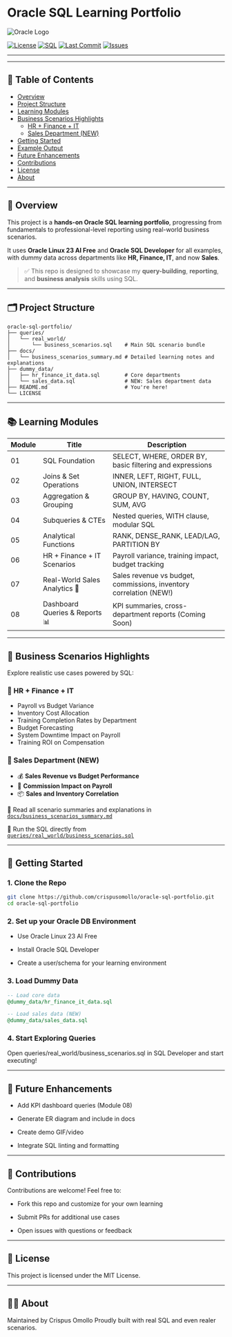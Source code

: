 # Oracle SQL Learning Portfolio

![Oracle Logo](https://upload.wikimedia.org/wikipedia/commons/thumb/5/50/Oracle_logo.svg/320px-Oracle_logo.svg.png)

[![License](https://img.shields.io/badge/License-MIT-blue.svg)](LICENSE)
[![SQL](https://img.shields.io/badge/Language-Oracle%20SQL-orange)](https://www.oracle.com/database/technologies/sql.html)
[![Last Commit](https://img.shields.io/github/last-commit/crispusomollo/oracle-sql-portfolio)](https://github.com/crispusomollo/oracle-sql-portfolio/commits/main)
[![Issues](https://img.shields.io/github/issues/crispusomollo/oracle-sql-portfolio)](https://github.com/crispusomollo/oracle-sql-portfolio/issues)

---

---

## 📑 Table of Contents

- [Overview](#-overview)
- [Project Structure](#-project-structure)
- [Learning Modules](#-learning-modules)
- [Business Scenarios Highlights](#-business-scenarios-highlights)
  - [HR + Finance + IT](#-hr--finance--it)
  - [Sales Department (NEW)](#-sales-department-new)
- [Getting Started](#-getting-started)
- [Example Output](#-example-output)
- [Future Enhancements](#-future-enhancements)
- [Contributions](#-contributions)
- [License](#-license)
- [About](#-about)

---

## 🚀 Overview

This project is a **hands-on Oracle SQL learning portfolio**, progressing from fundamentals to professional-level reporting using real-world business scenarios.

It uses **Oracle Linux 23 AI Free** and **Oracle SQL Developer** for all examples, with dummy data across departments like **HR, Finance, IT**, and now **Sales**.

> ✅ This repo is designed to showcase my **query-building**, **reporting**, and **business analysis** skills using SQL.

---

## 🗂️ Project Structure
```
oracle-sql-portfolio/
├── queries/
│   └── real_world/
│       └── business_scenarios.sql    # Main SQL scenario bundle
├── docs/
│   └── business_scenarios_summary.md # Detailed learning notes and explanations
├── dummy_data/
│   ├── hr_finance_it_data.sql        # Core departments
│   └── sales_data.sql                # NEW: Sales department data
├── README.md                         # You're here!
└── LICENSE
```
---

## 📚 Learning Modules

| Module | Title                            | Description                                                                 |
|--------|----------------------------------|-----------------------------------------------------------------------------|
| 01     | SQL Foundation                   | SELECT, WHERE, ORDER BY, basic filtering and expressions                    |
| 02     | Joins & Set Operations           | INNER, LEFT, RIGHT, FULL, UNION, INTERSECT                                 |
| 03     | Aggregation & Grouping           | GROUP BY, HAVING, COUNT, SUM, AVG                                           |
| 04     | Subqueries & CTEs                | Nested queries, WITH clause, modular SQL                                    |
| 05     | Analytical Functions             | RANK, DENSE_RANK, LEAD/LAG, PARTITION BY                                   |
| 06     | HR + Finance + IT Scenarios      | Payroll variance, training impact, budget tracking                          |
| 07     | Real-World Sales Analytics 💼    | Sales revenue vs budget, commissions, inventory correlation (NEW!)          |
| 08     | Dashboard Queries & Reports 📊   | KPI summaries, cross-department reports (Coming Soon)                       |

---

## 🔎 Business Scenarios Highlights

Explore realistic use cases powered by SQL:

### 🔹 HR + Finance + IT

- Payroll vs Budget Variance  
- Inventory Cost Allocation  
- Training Completion Rates by Department  
- Budget Forecasting  
- System Downtime Impact on Payroll  
- Training ROI on Compensation

### 🔸 Sales Department (NEW)

- 💰 **Sales Revenue vs Budget Performance**  
- 💼 **Commission Impact on Payroll**  
- 📦 **Sales and Inventory Correlation**

📖 Read all scenario summaries and explanations in  
[`docs/business_scenarios_summary.md`](docs/business_scenarios_summary.md)

🧠 Run the SQL directly from  
[`queries/real_world/business_scenarios.sql`](queries/real_world/business_scenarios.sql)

---

## 🧪 Getting Started

### 1. **Clone the Repo**  
   ```bash
   git clone https://github.com/crispusomollo/oracle-sql-portfolio.git
   cd oracle-sql-portfolio
```

### 2. Set up your Oracle DB Environment

- Use Oracle Linux 23 AI Free

- Install Oracle SQL Developer

- Create a user/schema for your learning environment

### 3. Load Dummy Data
```sql
-- Load core data
@dummy_data/hr_finance_it_data.sql

-- Load sales data (NEW)
@dummy_data/sales_data.sql
```

### 4. Start Exploring Queries
Open queries/real_world/business_scenarios.sql in SQL Developer and start executing!

---

## 📌 Future Enhancements

- Add KPI dashboard queries (Module 08)

- Generate ER diagram and include in docs

- Create demo GIF/video

- Integrate SQL linting and formatting

---

## 🤝 Contributions

Contributions are welcome! Feel free to:

- Fork this repo and customize for your own learning

- Submit PRs for additional use cases

- Open issues with questions or feedback

---

## 📜 License

This project is licensed under the MIT License.

---

## 🙋‍♂️ About

Maintained by Crispus Omollo
Proudly built with real SQL and even realer scenarios.

